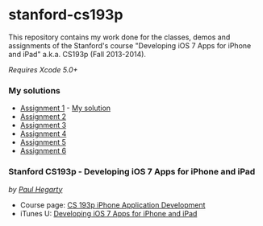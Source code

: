 stanford-cs193p
===============

This repository contains my work done for the classes, demos and assignments of the Stanford's course "Developing iOS 7 Apps for iPhone and iPad" a.k.a. CS193p (Fall 2013-2014).

*Requires Xcode 5.0+*

### My solutions
* [Assignment 1](https://github.com/jobertsa/stanford-cs193p/blob/master/Resources/Assignments/Developing%20iOS%207%20Apps_%20Assignment%201.pdf?raw=true) - [My solution](https://github.com/jobertsa/stanford-cs193p/releases/tag/Assignment1)
* [Assignment 2](https://github.com/jobertsa/stanford-cs193p/blob/master/Resources/Assignments/Developing%20iOS%207%20Apps_%20Assignment%202.pdf?raw=true)
* [Assignment 3](https://github.com/jobertsa/stanford-cs193p/blob/master/Resources/Assignments/Developing%20iOS%207%20Apps_%20Assignment%203.pdf?raw=true)
* [Assignment 4](https://github.com/jobertsa/stanford-cs193p/blob/master/Resources/Assignments/Developing%20iOS%207%20Apps_%20Assignment%204.pdf?raw=true)
* [Assignment 5](https://github.com/jobertsa/stanford-cs193p/blob/master/Resources/Assignments/Developing%20iOS%207%20Apps_%20Assignment%205.pdf?raw=true)
* [Assignment 6](https://github.com/jobertsa/stanford-cs193p/blob/master/Resources/Assignments/Developing%20iOS%207%20Apps_%20Assignment%206.pdf?raw=true)

### Stanford CS193p - Developing iOS 7 Apps for iPhone and iPad
*by [Paul Hegarty](http://online.stanford.edu/instructors/paul-hegarty)*

* Course page: [CS 193p iPhone Application Development](http://cs193p.stanford.edu/)
* iTunes U: [Developing iOS 7 Apps for iPhone and iPad](https://itunes.apple.com/en/course/developing-ios-7-apps-for/id733644550)

